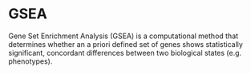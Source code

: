 # GSEA
Gene Set Enrichment Analysis (GSEA) is a computational method that determines whether an a priori defined set of genes shows statistically  significant, concordant differences between two biological states  (e.g. phenotypes).
